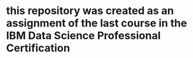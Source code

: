 # this repository was created as an assignment of the last course in the IBM Data Science Professional Certification
